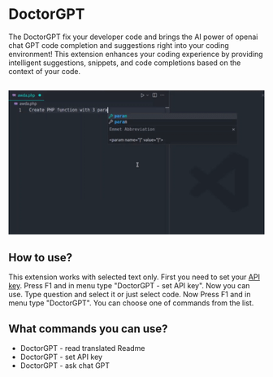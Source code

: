 # DoctorGPT

The DoctorGPT fix your developer code and brings the AI power of openai chat GPT code completion and suggestions right into your coding environment! This extension enhances your coding experience by providing intelligent suggestions, snippets, and code completions based on the context of your code.

##

[![Vscode extension](/translations/demo.gif 'Vscode extension demo')](https://learnwithyan.com)

## How to use?

This extension works with selected text only. First you need to set your [API key](https://platform.openai.com/api-keys). Press F1 and in menu type "DoctorGPT - set API key". Now you can use. Type question and select it or just select code. Now Press F1 and in menu type "DoctorGPT". You can choose one of commands from the list.

## What commands you can use?

- DoctorGPT - read translated Readme
- DoctorGPT - set API key
- DoctorGPT - ask chat GPT

#
